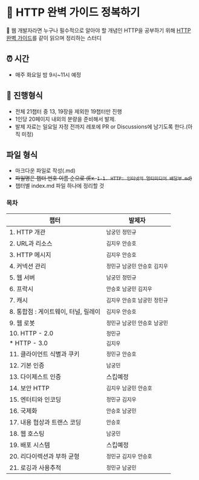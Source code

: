 # 📝 HTTP 완벽 가이드 정복하기
 📖 웹 개발자라면 누구나 필수적으로 알아야 할 개념인 HTTP을 공부하기 위해 [HTTP 완벽 가이드](https://search.shopping.naver.com/book/catalog/32461143685?cat_id=50010766&frm=PBOKPRO&query=http+%EC%99%84%EB%B2%BD+%EA%B0%80%EC%9D%B4%EB%93%9C&NaPm=ct%3Dl8n64els%7Cci%3D046829631ce99822dfb63daba84ffd98c92ed490%7Ctr%3Dboknx%7Csn%3D95694%7Chk%3Dfde5b3095e5509ccfb4d978873e21a34f0f9d2e8)를 같이 읽으며 정리하는 스터디

## ⏰ 시간

- 매주 화요일 밤 9시~11시 예정

## 📝 진행형식

- 전체 21챕터 중 13, 19장을 제외한 19챕터만 진행
- 1인당 20페이지 내외의 분량을 준비해서 발제.
- 발제 자료는 일요일 자정 전까지 레포에 PR or Discussions에 남기도록 한다.(아직 미정)

## 파일 형식
- 마크다운 파일로 작성(.md)
- ~~파일명은 챕터 번호 이름 순으로 (Ex. `1-1. HTTP: 인터넷의 멀티미디어 배달부.md`)~~
- 챕터별 index.md 파일 하나에 정리할 것



### 목차
|챕터|발제자|
|---|---|
|1. HTTP 개관|`남궁민` `정민규`|
|2. URL과 리소스|`김지우` `안승호`|
|3. HTTP 메시지|`김지우` `안승호`|
|4. 커넥션 관리|`정민규` `남궁민` `안승호` `김지우`|
|5. 웹 서버|`남궁민` `정민규`|
|6. 프락시|`안승호` `남궁민` `김지우`|
|7. 캐시|`김지우` `안승호` `남궁민` `정민규`|
|8. 통합점 : 게이트웨이, 터널, 릴레이|`김지우` `안승호`|
|9. 웹 로봇|`정민규` `남궁민` `안승호` `남궁민`|
|10. HTTP - 2.0|`정민규`|
|* HTTP - 3.0|`김지우`|
|11. 클라이언트 식별과 쿠키|`정민규` `안승호`|
|12. 기본 인증|`남궁민`|
|13. 다이제스트 인증|스킵예정|
|14. 보안 HTTP|`김지우` `남궁민` `안승호`|
|15. 엔터티와 인코딩|`정민규` `김지우`|
|16. 국제화|`안승호` `남궁민`|
|17. 내용 협상과 트랜스 코딩|`안승호`|
|18. 웹 호스팅|`남궁민`|
|19. 배포 시스템|스킵예정|
|20. 리다이렉션과 부하 균형|`정민규` `김지우` `안승호`|
|21. 로깅과 사용추적|`정민규` `남궁민`|
